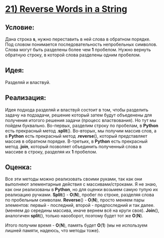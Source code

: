 # [**21) Reverse Words in a String**](https://leetcode.com/problems/reverse-words-in-a-string/description/)

## **Условие:**

Дана строка **s**, нужно переставить в ней слова в обратном порядке. Под словом понимается последовательность непробельных символов. Слова могут быть разделены более чем **1** пробелом. Нужно вернуть обратную строку, в которой слова разделены одним пробелом.

## **Идея:**

Разделяй и властвуй.

## **Реализация:**

Идея подхода разделяй и властвуй состоит в том, чтобы разделить задачу на подзадачи, решение который затем будут объеденены для получения итогого решения задачи (процесс властвования). Но тут мы пойдем буквально. Во-первых, разделим строку по пробелам, в **Python** есть прекрасный метод .**split**(). Во-вторых, мы получим массив слов, а в **Python** есть прекрасный метод .**reverse**(), который представляет массив в обратном порядке. В-третьих, в **Python** есть прекрасный метод .**join**, который позволяет объединить полученный слова в массиве в строку, разделяя их **1** пробелом.

## **Оценка:**

Все эти методы можно реализовать своими руками, так как они выполняют элементарные действия с массивами/строками. Я не знаю, как они реализованы в **Python**, но для оценки возьмем самую тупую их реализацию ручками. **Split**() - **O**(**N**), пробег по строке, разделяя слова по пробельным символам. **Reverse**() - **O**(**N**), просто меняем пары элементов: первый - последний, второй - предпоследний и так далее. (меняем до середины массива, иначе вернем всё на круги своя). **Join**(), аналогичен **split**(), только наооборот, поэтому будет тот же **O**(**N**).

Итого получим время - **O**(**N**), память будет **O**(**1**) (мы не используем лишней памяти, надеюсь, что методы тоже).

